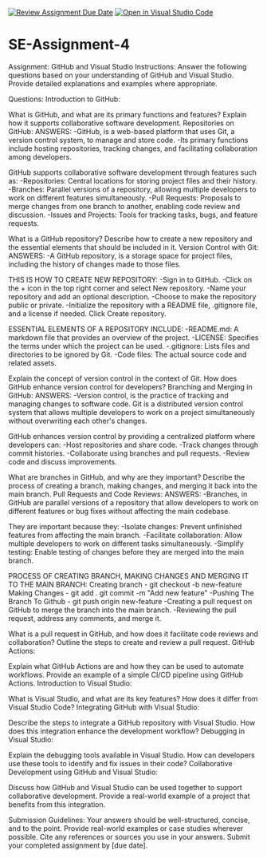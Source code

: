 [![Review Assignment Due Date](https://classroom.github.com/assets/deadline-readme-button-22041afd0340ce965d47ae6ef1cefeee28c7c493a6346c4f15d667ab976d596c.svg)](https://classroom.github.com/a/GvXCZgfk)
[![Open in Visual Studio Code](https://classroom.github.com/assets/open-in-vscode-2e0aaae1b6195c2367325f4f02e2d04e9abb55f0b24a779b69b11b9e10269abc.svg)](https://classroom.github.com/online_ide?assignment_repo_id=15327725&assignment_repo_type=AssignmentRepo)
# SE-Assignment-4
Assignment: GitHub and Visual Studio
Instructions:
Answer the following questions based on your understanding of GitHub and Visual Studio. Provide detailed explanations and examples where appropriate.

Questions:
Introduction to GitHub:

What is GitHub, and what are its primary functions and features? Explain how it supports collaborative software development.
Repositories on GitHub:
ANSWERS:
-GitHub, is a web-based platform that uses Git, a version control system, to manage and store code. 
-Its primary functions include hosting repositories, tracking changes, and facilitating collaboration among developers.

GitHub supports collaborative software development through features such as:
-Repositories: Central locations for storing project files and their history.
-Branches: Parallel versions of a repository, allowing multiple developers to work on different features simultaneously.
-Pull Requests: Proposals to merge changes from one branch to another, enabling code review and discussion.
-Issues and Projects: Tools for tracking tasks, bugs, and feature requests.


What is a GitHub repository? Describe how to create a new repository and the essential elements that should be included in it.
Version Control with Git:
ANSWERS:
-A GitHub repository, is a storage space for project files, including the history of changes made to those files.

THIS IS HOW TO CREATE NEW REPOSITORY:
-Sign in to GitHub.
-Click on the + icon in the top right corner and select New repository.
-Name your repository and add an optional description.
-Choose to make the repository public or private.
-Initialize the repository with a README file, .gitignore file, and a license if needed.
Click Create repository.

ESSENTIAL ELEMENTS OF A REPOSITORY INCLUDE:
-README.md: A markdown file that provides an overview of the project.
-LICENSE: Specifies the terms under which the project can be used.
-.gitignore: Lists files and directories to be ignored by Git.
-Code files: The actual source code and related assets.


Explain the concept of version control in the context of Git. How does GitHub enhance version control for developers?
Branching and Merging in GitHub:
ANSWERS:
-Version control, is the practice of tracking and managing changes to software code. Git is a distributed version control system that allows multiple developers to work on a project simultaneously without overwriting each other's changes. 

GitHub enhances version control by providing a centralized platform where developers can:
-Host repositories and share code.
-Track changes through commit histories.
-Collaborate using branches and pull requests.
-Review code and discuss improvements.


What are branches in GitHub, and why are they important? Describe the process of creating a branch, making changes, and merging it back into the main branch.
Pull Requests and Code Reviews:
ANSWERS:
-Branches, in GitHub are parallel versions of a repository that allow developers to work on different features or bug fixes without affecting the main codebase. 

They are important because they:
-Isolate changes: Prevent unfinished features from affecting the main branch.
-Facilitate collaboration: Allow multiple developers to work on different tasks simultaneously.
-Simplify testing: Enable testing of changes before they are merged into the main branch.

PROCESS OF CREATING BRANCH, MAKING CHANGES AND MERGING IT TO THE MAIN BRANCH:
Creating branch - git checkout -b new-feature
Making Changes - git add .
                 git commit -m "Add new feature"
-Pushing The Branch To Github - git push origin new-feature
-Creating a pull request on GitHub to merge the branch into the main branch.
-Reviewing the pull request, address any comments, and merge it.


What is a pull request in GitHub, and how does it facilitate code reviews and collaboration? Outline the steps to create and review a pull request.
GitHub Actions:

Explain what GitHub Actions are and how they can be used to automate workflows. Provide an example of a simple CI/CD pipeline using GitHub Actions.
Introduction to Visual Studio:

What is Visual Studio, and what are its key features? How does it differ from Visual Studio Code?
Integrating GitHub with Visual Studio:

Describe the steps to integrate a GitHub repository with Visual Studio. How does this integration enhance the development workflow?
Debugging in Visual Studio:

Explain the debugging tools available in Visual Studio. How can developers use these tools to identify and fix issues in their code?
Collaborative Development using GitHub and Visual Studio:

Discuss how GitHub and Visual Studio can be used together to support collaborative development. Provide a real-world example of a project that benefits from this integration.


Submission Guidelines:
Your answers should be well-structured, concise, and to the point.
Provide real-world examples or case studies wherever possible.
Cite any references or sources you use in your answers.
Submit your completed assignment by [due date].
